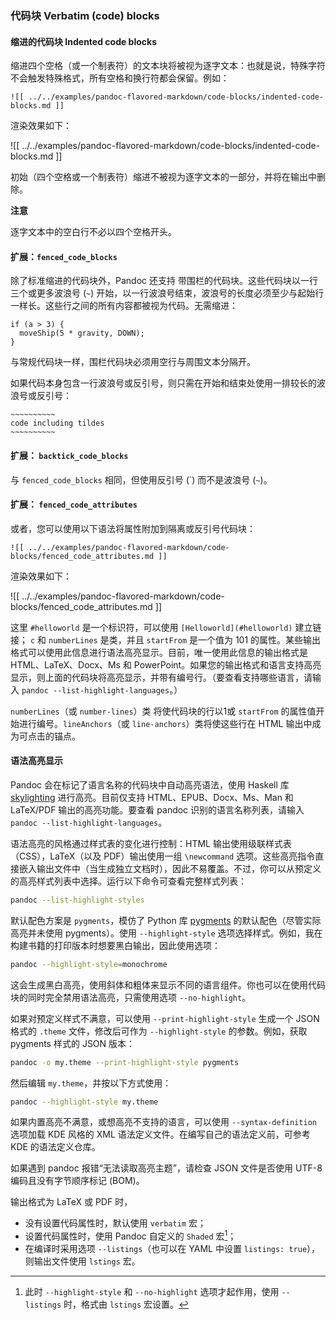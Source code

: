 ### 代码块 Verbatim (code) blocks

#### 缩进的代码块 Indented code blocks

缩进四个空格（或一个制表符）的文本块将被视为逐字文本：也就是说，特殊字符不会触发特殊格式，所有空格和换行符都会保留。例如：

```
![[ ../../examples/pandoc-flavored-markdown/code-blocks/indented-code-blocks.md ]]
```

渲染效果如下：

![[ ../../examples/pandoc-flavored-markdown/code-blocks/indented-code-blocks.md ]]

初始（四个空格或一个制表符）缩进不被视为逐字文本的一部分，并将在输出中删除。

**注意**

逐字文本中的空白行不必以四个空格开头。

#### 扩展：`fenced_code_blocks`

除了标准缩进的代码块外，Pandoc 还支持 带围栏的代码块。这些代码块以一行三个或更多波浪号 (`~`) 开始，以一行波浪号结束，波浪号的长度必须至少与起始行一样长。这些行之间的所有内容都被视为代码。无需缩进：

~~~~~~~
if (a > 3) {
  moveShip(5 * gravity, DOWN);
}
~~~~~~~

与常规代码块一样，围栏代码块必须用空行与周围文本分隔开。

如果代码本身包含一行波浪号或反引号，则只需在开始和结束处使用一排较长的波浪号或反引号：

~~~~~~~~~~~~~~~~
~~~~~~~~~~
code including tildes
~~~~~~~~~~
~~~~~~~~~~~~~~~~

#### 扩展： `backtick_code_blocks`

与 `fenced_code_blocks` 相同，但使用反引号 (\`) 而不是波浪号 (`~`)。

#### 扩展： `fenced_code_attributes`

或者，您可以使用以下语法将属性附加到隔离或反引号代码块：

~~~
![[ ../../examples/pandoc-flavored-markdown/code-blocks/fenced_code_attributes.md ]]
~~~

渲染效果如下：

![[ ../../examples/pandoc-flavored-markdown/code-blocks/fenced_code_attributes.md ]]

这里 `#helloworld` 是一个标识符，可以使用 `[Helloworld](#helloworld)` 建立链接； `c` 和 `numberLines` 是类，并且 `startFrom` 是一个值为 101 的属性。某些输出格式可以使用此信息进行语法高亮显示。目前，唯一使用此信息的输出格式是 HTML、LaTeX、Docx、Ms 和 PowerPoint。如果您的输出格式和语言支持高亮显示，则上面的代码块将高亮显示，并带有编号行。（要查看支持哪些语言，请输入 `pandoc --list-highlight-languages`。）

`numberLines`（或 `number-lines`）类 将使代码块的行以1或 `startFrom` 的属性值开始进行编号。`lineAnchors`（或 `line-anchors`）类将使这些行在 HTML 输出中成为可点击的锚点。

#### 语法高亮显示

Pandoc 会在标记了语言名称的代码块中自动高亮语法，使用 Haskell 库 [skylighting] 进行高亮。目前仅支持 HTML、EPUB、Docx、Ms、Man 和 LaTeX/PDF 输出的高亮功能。要查看 pandoc 识别的语言名称列表，请输入 `pandoc --list-highlight-languages`。

[skylighting]: https://github.com/jgm/skylighting

语法高亮的风格通过样式表的变化进行控制：HTML 输出使用级联样式表（CSS），LaTeX（以及 PDF）输出使用一组 `\newcommand` 选项。这些高亮指令直接嵌入输出文件中（当生成独立文档时），因此不易覆盖。不过，你可以从预定义的高亮样式列表中选择。运行以下命令可查看完整样式列表：

```bash
pandoc --list-highlight-styles
```

默认配色方案是 `pygments`，模仿了 Python 库 [pygments] 的默认配色（尽管实际高亮并未使用 pygments）。使用 `--highlight-style` 选项选择样式。例如，我在构建书籍的打印版本时想要黑白输出，因此使用选项：

[pygments]: https://pygments.org/。

```bash
pandoc --highlight-style=monochrome
```

这会生成黑白高亮，使用斜体和粗体来显示不同的语言组件。你也可以在使用代码块的同时完全禁用语法高亮，只需使用选项 `--no-highlight`。

如果对预定义样式不满意，可以使用 `--print-highlight-style` 生成一个 JSON 格式的 `.theme` 文件，修改后可作为 `--highlight-style` 的参数。例如，获取 pygments 样式的 JSON 版本：

```bash
pandoc -o my.theme --print-highlight-style pygments
```

然后编辑 `my.theme`，并按以下方式使用：

```bash
pandoc --highlight-style my.theme
```

如果内置高亮不满意，或想高亮不支持的语言，可以使用 `--syntax-definition` 选项加载 KDE 风格的 XML 语法定义文件。在编写自己的语法定义前，可参考 KDE 的语法定义仓库。

如果遇到 pandoc 报错“无法读取高亮主题”，请检查 JSON 文件是否使用 UTF-8 编码且没有字节顺序标记 (BOM)。

输出格式为 LaTeX 或 PDF 时，

- 没有设置代码属性时，默认使用 `verbatim` 宏；
- 设置代码属性时，使用 Pandoc 自定义的 `Shaded` 宏[^shaded]；
- 在编译时采用选项 `--listings`（也可以在 YAML 中设置 `listings: true`），则输出文件使用 `lstings` 宏。

[^shaded]: 此时 `--highlight-style` 和 `--no-highlight` 选项才起作用，使用 `--listings` 时，格式由 `lstings` 宏设置。

